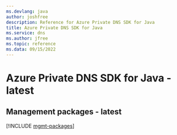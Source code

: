 ```yaml
---
ms.devlang: java
author: joshfree
description: Reference for Azure Private DNS SDK for Java
title: Azure Private DNS SDK for Java
ms.service: dns
ms.author: jfree
ms.topic: reference
ms.data: 09/15/2022
---
```

# Azure Private DNS SDK for Java - latest

## Management packages - latest
[!INCLUDE [mgmt-packages](private-dns-mgmt-index.md)]